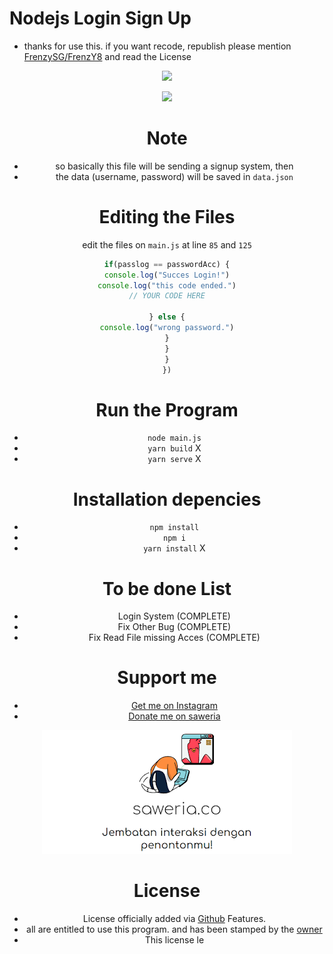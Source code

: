 # Nodejs Login Sign Up
- thanks for use this. if you want recode, republish please mention [FrenzySG/FrenzY8](https://github.com/FrenzY8) and read the License
<p align="center">
<img src="https://discord.c99.nl/widget/theme-2/803549282942058534.png">
<div align="center">

<p align="center">
<img src="./images (11).jpeg"/>
<a align="center">

# Note
- so basically this file will be sending a signup system, then
- the data (username, password) will be saved in ```data.json```

# Editing the Files
edit the files on ```main.js``` at line ```85``` and ```125```
```js
if(passlog == passwordAcc) {
console.log("Succes Login!")
console.log("this code ended.")
// YOUR CODE HERE
                                                              
} else {
console.log("wrong password.")
}
}
}
})
```

# Run the Program
- ```node main.js```
- ```yarn build``` X
- ```yarn serve``` X

# Installation depencies
- ```npm install```
- ```npm i```
- ```yarn install``` X

# To be done List
- Login System (COMPLETE)
- Fix Other Bug (COMPLETE)
- Fix Read File missing Acces (COMPLETE)

# Support me
- [Get me on Instagram](https://instagram.com/frenzy.666)
- [Donate me on saweria](https://saweria.co/frenzys6)
<p align="center">
<img src="./Saweria co5.PNG"/>
<a align="center">

# License 
- License officially added via [Github](https://github.com) Features.
- all are entitled to use this program. and has been stamped by the [owner](https://github.com/FrenY8)
- This license le
